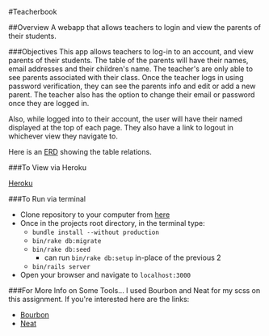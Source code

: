 #Teacherbook

##Overview
A webapp that allows teachers to login and view the parents of their students.

###Objectives
This app allows teachers to log-in to an account, and view parents of their students. The table of the parents will have their names, email addresses and their children's name. The teacher's are only able to see parents associated with their class. Once the teacher logs in using password verification, they can see the parents info and edit or add a new parent. The teacher also has the option to change their email or password once they are logged in.

Also, while logged into to their account, the user will have their named displayed at the top of each page. They also have a link to logout in whichever view they navigate to.

Here is an [ERD](https://www.lucidchart.com/invitations/accept/279f5fb1-fbb2-4978-816c-11edd6baac28) showing the table relations.

###To View via Heroku

[Heroku](http://ancient-garden-8370.herokuapp.com/)

###To Run via terminal
* Clone repository to your computer from [here](https://github.com/aaronwiggins/teacherbook.git)
* Once in the projects root directory, in the terminal type:
    * `bundle install --without production`
    * `bin/rake db:migrate`
    * `bin/rake db:seed`
        * can run `bin/rake db:setup` in-place of the previous 2
    * `bin/rails server`
* Open your browser and navigate to `localhost:3000`

###For More Info on Some Tools...
I used Bourbon and Neat for my scss on this assignment. If you're interested here are the links:
* [Bourbon](http://bourbon.io/)
* [Neat](http://neat.bourbon.io/)
